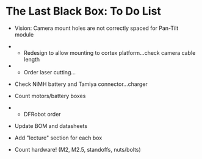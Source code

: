 # The Last Black Box: To Do List

- Vision: Camera mount holes are not correctly spaced for Pan-Tilt module
- - Redesign to allow mounting to cortex platform...check camera cable length
- - Order laser cutting...

- Check NiMH battery and Tamiya connector...charger
- Count motors/battery boxes
- - DFRobot order
- Update BOM and datasheets
- Add "lecture" section for each box

- Count hardware! (M2, M2.5, standoffs, nuts/bolts)